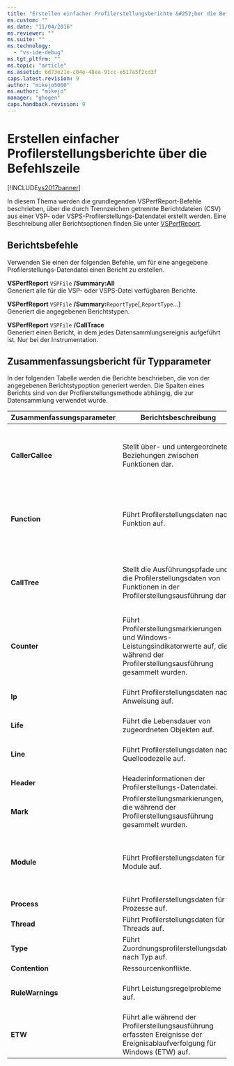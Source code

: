 ```yaml
---
title: "Erstellen einfacher Profilerstellungsberichte &#252;ber die Befehlszeile | Microsoft Docs"
ms.custom: ""
ms.date: "11/04/2016"
ms.reviewer: ""
ms.suite: ""
ms.technology: 
  - "vs-ide-debug"
ms.tgt_pltfrm: ""
ms.topic: "article"
ms.assetid: 6d73e21e-c04e-48ea-91cc-e517a5f2cd3f
caps.latest.revision: 9
author: "mikejo5000"
ms.author: "mikejo"
manager: "ghogen"
caps.handback.revision: 9
---
```

# Erstellen einfacher Profilerstellungsberichte &#252;ber die Befehlszeile
[!INCLUDE[vs2017banner](../code-quality/includes/vs2017banner.md)]

In diesem Thema werden die grundlegenden VSPerfReport\-Befehle beschrieben, über die durch Trennzeichen getrennte Berichtdateien \(CSV\) aus einer VSP\- oder VSPS\-Profilerstellungs\-Datendatei erstellt werden.  Eine Beschreibung aller Berichtsoptionen finden Sie unter [VSPerfReport](../profiling/vsperfreport.md).  
  
## Berichtsbefehle  
 Verwenden Sie einen der folgenden Befehle, um für eine angegebene Profilerstellungs\-Datendatei einen Bericht zu erstellen.  
  
 **VSPerfReport** `VSPFile` **\/Summary:All**  
 Generiert alle für die VSP\- oder VSPS\-Datei verfügbaren Berichte.  
  
 **VSPerfReport** `VSPFile` **\/Summary:**`ReportType`\[,`ReportType`...\]  
 Generiert die angegebenen Berichtstypen.  
  
 **VSPerfReport** `VSPFile` **\/CallTrace**  
 Generiert einen Bericht, in dem jedes Datensammlungsereignis aufgeführt ist.  Nur bei der Instrumentation.  
  
## Zusammenfassungsbericht für Typparameter  
 In der folgenden Tabelle werden die Berichte beschrieben, die von der angegebenen Berichtstypoption generiert werden.  Die Spalten eines Berichts sind von der Profilerstellungsmethode abhängig, die zur Datensammlung verwendet wurde.  
  
|Zusammenfassungsparameter|Berichtsbeschreibung|Berichtsverweis|  
|-------------------------------|--------------------------|---------------------|  
|**CallerCallee**|Stellt über\- und untergeordnete Beziehungen zwischen Funktionen dar.|-   [Samplingdaten](../profiling/caller-callee-view-sampling-data.md)<br />-   [Instrumentationsdaten](../profiling/caller-callee-view-instrumentation-data.md)<br />-   [.NET\-Speichersamplingdaten](../profiling/caller-callee-view-dotnet-memory-sampling-data.md)<br />-   [.NET\-Speicherinstrumentationsdaten](../profiling/caller-callee-view-net-memory-instrumentation-data.md)<br />-   [Konfliktdaten](../profiling/caller-callee-view-contention-data.md)|  
|**Function**|Führt Profilerstellungsdaten nach Funktion auf.|-   [Samplingdaten](../profiling/functions-view-sampling-data.md)<br />-   [Instrumentationsdaten](../profiling/functions-view-instrumentation-data.md)<br />-   [.NET\-Speichersamplingdaten](../profiling/functions-view-dotnet-memory-sampling-data.md)<br />-   [.NET\-Speicherinstrumentationsdaten](../profiling/functions-view-dotnet-memory-instrumentation-data.md)<br />-   [Konfliktdaten](../profiling/functions-view-contention-data.md)|  
|**CallTree**|Stellt die Ausführungspfade und die Profilerstellungsdaten von Funktionen in der Profilerstellungsausführung dar.|-   [Instrumentationsdaten](../profiling/call-tree-view-instrumentation-data.md)<br />-   [Samplingdaten](../profiling/call-tree-view-sampling-data.md)<br />-   [.NET\-Speichersamplingdaten](../profiling/call-tree-view-dotnet-memory-sampling-data.md)<br />-   [.NET\-Speicherinstrumentationsdaten](../profiling/call-tree-view-dotnet-memory-instrumentation-data.md)<br />-   [Konfliktdaten](../profiling/call-tree-view-contention-data.md)|  
|**Counter**|Führt Profilerstellungsmarkierungen und Windows\-Leistungsindikatorwerte auf, die während der Profilerstellungsausführung gesammelt wurden.|-   [Markierungsansicht](../profiling/marks-view.md)|  
|**Ip**|Führt Profilerstellungsdaten nach Anweisung auf.|-   [Samplingdaten](../profiling/instruction-pointers-ips-view-sampling-data.md)<br />-   [.NET\-Speichersamplingdaten](../profiling/instruction-pointers-ips-view-dotnet-memory-sampling-data.md)<br />-   [Konfliktdaten](../profiling/instruction-pointers-ips-view-contention-data.md)|  
|**Life**|Führt die Lebensdauer von zugeordneten Objekten auf.|-   [Objektlebensdaueransicht](../profiling/object-lifetime-view.md)|  
|**Line**|Führt Profilerstellungsdaten nach Quellcodezeile auf.|-   [Samplingdaten](../profiling/lines-view-sampling-data.md)<br />-   [.NET\-Speichersamplingdaten](../profiling/lines-view-dotnet-memory-sampling-data.md)<br />-   [Konfliktdaten](../profiling/lines-view-contention-data.md)|  
|**Header**|Headerinformationen der Profilerstellungs\-Datendatei.|Dateispezifisch.|  
|**Mark**|Profilerstellungsmarkierungen, die während der Profilerstellungsausführung gesammelt wurden.|-   [Markierungsansicht](../profiling/marks-view.md)|  
|**Module**|Führt Profilerstellungsdaten für Module auf.|-   [Samplingdaten](../profiling/modules-view-sampling-data.md)<br />-   [Instrumentationsdaten](../profiling/modules-view-instrumentation-data.md)<br />-   [.NET\-Speichersamplingdaten](../profiling/modules-view-dotnet-memory-sampling-data.md)<br />-   [.NET\-Speicherinstrumentationsdaten](../profiling/modules-view-dotnet-memory-instrumentation-data.md)<br />-   [Konfliktdaten](../profiling/modules-view-contention-data.md)|  
|**Process**|Führt Profilerstellungsdaten für Prozesse auf.|-   [Prozessansicht](../profiling/process-view.md)<br />-   [Konfliktdaten](../profiling/process-view-contention-data.md)|  
|**Thread**|Führt Profilerstellungsdaten für Threads auf.|-   [Prozessansicht](../profiling/process-view.md)|  
|**Type**|Führt Zuordnungsprofilerstellungsdaten nach Typ auf.|-   [Zuordnungsansicht](../profiling/dotnet-memory-allocations-view.md)|  
|**Contention**|Ressourcenkonflikte.|-   [Ressourcenkonflikte](../profiling/resource-contentions-view-contention-data.md)|  
|**RuleWarnings**|Führt Leistungsregelprobleme auf.|-   Führt die CheckId, die Beschreibung und  den Quellcodespeicherort des Regelproblems auf.|  
|**ETW**|Führt alle während der Profilerstellungsausführung erfassten Ereignisse der Ereignisablaufverfolgung für Windows \(ETW\) auf.|-   [ETW\-Bericht](../profiling/event-tracing-for-windows-etw-report.md)|